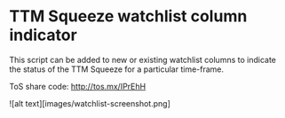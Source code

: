 # TTM Squeeze watchlist column indicator

This script can be added to new or existing watchlist columns to indicate the status of the TTM Squeeze for a particular time-frame.

ToS share code: http://tos.mx/IPrEhH

![alt text][images/watchlist-screenshot.png]






